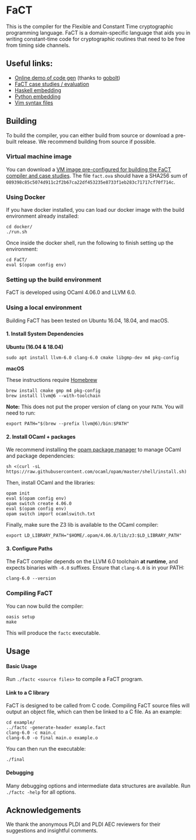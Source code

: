 
# FaCT

This is the compiler for the Flexible and Constant Time cryptographic programming language.
FaCT is a domain-specific language that aids you in writing constant-time code for cryptographic routines
that need to be free from timing side channels.

## Useful links:

- [Online demo of code gen](http://fact.sysnet.ucsd.edu:10240/) (thanks to [gobolt](https://github.com/mattgodbolt/compiler-explorer))
- [FaCT case studies / evaluation](https://github.com/PLSysSec/fact-eval)
- [Haskell embedding](https://github.com/PLSysSec/inline-fact)
- [Python embedding](https://github.com/PLSysSec/CTFFI)
- [Vim syntax files](https://github.com/PLSysSec/factlang.vim)

## Building

To build the compiler, you can either build from source or download a pre-built release.
We recommend building from source if possible.

### Virtual machine image

You can download a [VM image pre-configured for building the FaCT compiler and case studies](https://drive.google.com/open?id=1xzw4Ohsdj4WqxJPl1RvvxSnhysMSejPi).
The file `fact.ova` should have a SHA256 sum of `089398c85c5074d911c2f2b67ca22df453235e8733f1eb283c71717cf70f714c`.

### Using Docker

If you have docker installed, you can load our docker image with the build
environment already installed:

```
cd docker/
./run.sh
```

Once inside the docker shell, run the following to finish setting up the environment:

```
cd FaCT/
eval $(opam config env)
```

### Setting up the build environment

FaCT is developed using OCaml 4.06.0 and LLVM 6.0.

### Using a local environment

Building FaCT has been tested on Ubuntu 16.04, 18.04, and macOS.


#### 1. Install System Dependencies

**Ubuntu (16.04 & 18.04)**


```
sudo apt install llvm-6.0 clang-6.0 cmake libgmp-dev m4 pkg-config
```

**macOS**

These instructions require [Homebrew](https://brew.sh)
```
brew install cmake gmp m4 pkg-config
brew install llvm@6 --with-toolchain
```

**Note:** This does not put the proper version of clang on your `PATH`. You will need to run:
```
export PATH="$(brew --prefix llvm@6)/bin:$PATH"
```

#### 2. Install OCaml + packages

We recommend installing the [opam package manager](https://opam.ocaml.org/) to manage OCaml and package dependencies:

```
sh <(curl -sL https://raw.githubusercontent.com/ocaml/opam/master/shell/install.sh)
```

Then, install OCaml and the libraries:

```
opam init
eval $(opam config env)
opam switch create 4.06.0
eval $(opam config env)
opam switch import ocamlswitch.txt
```

Finally, make sure the Z3 lib is available to the OCaml compiler:
```
export LD_LIBRARY_PATH="$HOME/.opam/4.06.0/lib/z3:$LD_LIBRARY_PATH"
```

#### 3. Configure Paths
The FaCT compiler depends on the LLVM 6.0 toolchain **at runtime**,
and expects binaries with `-6.0` suffixes. 
Ensure that `clang-6.0` is in your PATH:

```
clang-6.0 --version
```

### Compiling FaCT

You can now build the compiler:

```
oasis setup
make
```

This will produce the `factc` executable.

## Usage

#### Basic Usage

Run ```./factc <source files>``` to compile a FaCT program.

#### Link to a C library

FaCT is designed to be called from C code. Compiling FaCT source files will
output an object file, which can then be linked to a C file. As an example:

```
cd example/
../factc -generate-header example.fact
clang-6.0 -c main.c
clang-6.0 -o final main.o example.o
```

You can then run the executable:

```./final```

#### Debugging

Many debugging options and intermediate data structures are available. Run ```./factc -help``` for all options.

## Acknowledgements

We thank the anonymous PLDI and PLDI AEC reviewers for their suggestions and
insightful comments.

